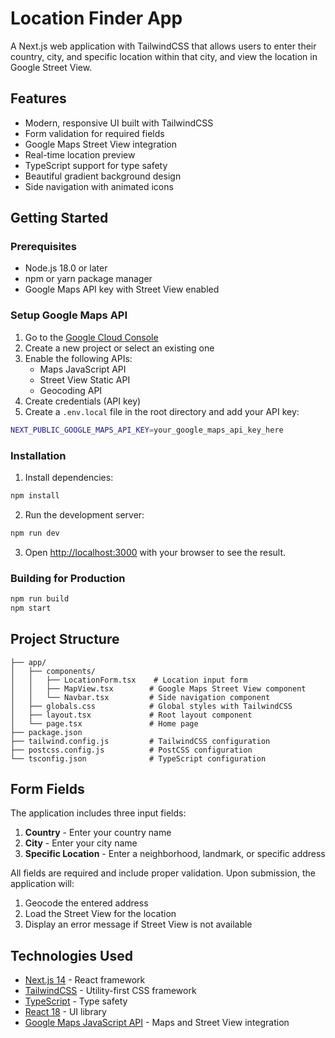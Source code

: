 # Location Finder App

A Next.js web application with TailwindCSS that allows users to enter their country, city, and specific location within that city, and view the location in Google Street View.

## Features

- Modern, responsive UI built with TailwindCSS
- Form validation for required fields
- Google Maps Street View integration
- Real-time location preview
- TypeScript support for type safety
- Beautiful gradient background design
- Side navigation with animated icons

## Getting Started

### Prerequisites

- Node.js 18.0 or later
- npm or yarn package manager
- Google Maps API key with Street View enabled

### Setup Google Maps API

1. Go to the [Google Cloud Console](https://console.cloud.google.com/)
2. Create a new project or select an existing one
3. Enable the following APIs:
   - Maps JavaScript API
   - Street View Static API
   - Geocoding API
4. Create credentials (API key)
5. Create a `.env.local` file in the root directory and add your API key:

```bash
NEXT_PUBLIC_GOOGLE_MAPS_API_KEY=your_google_maps_api_key_here
```

### Installation

1. Install dependencies:

```bash
npm install
```

2. Run the development server:

```bash
npm run dev
```

3. Open [http://localhost:3000](http://localhost:3000) with your browser to see the result.

### Building for Production

```bash
npm run build
npm start
```

## Project Structure

```
├── app/
│   ├── components/
│   │   ├── LocationForm.tsx    # Location input form
│   │   ├── MapView.tsx        # Google Maps Street View component
│   │   └── Navbar.tsx         # Side navigation component
│   ├── globals.css            # Global styles with TailwindCSS
│   ├── layout.tsx             # Root layout component
│   └── page.tsx               # Home page
├── package.json
├── tailwind.config.js         # TailwindCSS configuration
├── postcss.config.js          # PostCSS configuration
└── tsconfig.json              # TypeScript configuration
```

## Form Fields

The application includes three input fields:

1. **Country** - Enter your country name
2. **City** - Enter your city name
3. **Specific Location** - Enter a neighborhood, landmark, or specific address

All fields are required and include proper validation. Upon submission, the application will:

1. Geocode the entered address
2. Load the Street View for the location
3. Display an error message if Street View is not available

## Technologies Used

- [Next.js 14](https://nextjs.org/) - React framework
- [TailwindCSS](https://tailwindcss.com/) - Utility-first CSS framework
- [TypeScript](https://www.typescriptlang.org/) - Type safety
- [React 18](https://reactjs.org/) - UI library
- [Google Maps JavaScript API](https://developers.google.com/maps/documentation/javascript/overview) - Maps and Street View integration

